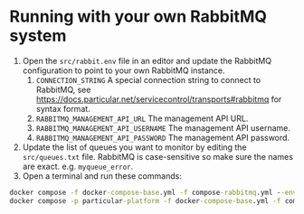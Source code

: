# Running with your own RabbitMQ system

1. Open the `src/rabbit.env` file in an editor and update the RabbitMQ configuration to point to your own RabbitMQ instance.
   1. `CONNECTION_STRING` A special connection string to connect to RabbitMQ, see https://docs.particular.net/servicecontrol/transports#rabbitmq for syntax format.
   2. `RABBITMQ_MANAGEMENT_API_URL` The management API URL.
   3. `RABBITMQ_MANAGEMENT_API_USERNAME` The management API username.
   4. `RABBITMQ_MANAGEMENT_API_PASSWORD` The management API password.
2. Update the list of queues you want to monitor by editing the `src/queues.txt` file. RabbitMQ is case-sensitive so make sure the names are exact. e.g. `myqueue_error`.
3. Open a terminal and run these commands:

```cmd
docker compose -f docker-compose-base.yml -f compose-rabbitmq.yml --env-file rabbit.env down
docker compose -p particular-platform -f docker-compose-base.yml -f compose-rabbitmq-user.yml --env-file rabbit.env --profile infrastructure up
```
